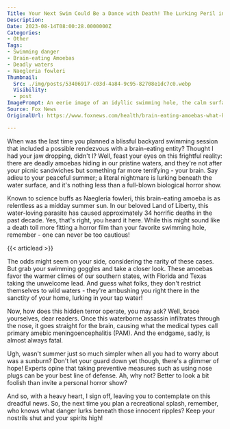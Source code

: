 ```yaml
---
Title: Your Next Swim Could Be a Dance with Death! The Lurking Peril in Your Local Waters!
Description: 
Date: 2023-08-14T08:00:28.0000000Z
Categories:
- Other
Tags:
- Swimming danger
- Brain-eating Amoebas
- Deadly waters
- Naegleria fowleri
Thumbnail:
  Src: ./img/posts/53406917-c03d-4a84-9c95-82708e1dc7c0.webp
  Visibility:
  - post
ImagePrompt: An eerie image of an idyllic swimming hole, the calm surface of the water hiding the unseen deadly amoebas below. The bright sun shines high in the sky casting long shadows about, metaphorically signalling the lurking danger. In the foreground, a pair of unattended swimming goggles rest by the water's edge, a haunting reminder of the unsuspecting swimmers who jump into these perilous waters.
Source: Fox News
OriginalUrl: https://www.foxnews.com/health/brain-eating-amoebas-what-know-risk-swimming-fresh-water

---
```

When was the last time you planned a blissful backyard swimming session that included a possible rendezvous with a brain-eating entity? Thought I had your jaw dropping, didn't I? Well, feast your eyes on this frightful reality: there are deadly amoebas hiding in our pristine waters, and they're not after your picnic sandwiches but something far more terrifying - your brain. Say adieu to your peaceful summer; a literal nightmare is lurking beneath the water surface, and it's nothing less than a full-blown biological horror show. 

 Known to science buffs as Naegleria fowleri, this brain-eating amoeba is as relentless as a midday summer sun. In our beloved Land of Liberty, this water-loving parasite has caused approximately 34 horrific deaths in the past decade. Yes, that's right, you heard it here. While this might sound like a death toll more fitting a horror film than your favorite swimming hole, remember - one can never be too cautious! 

{{< articlead >}}

 The odds might seem on your side, considering the rarity of these cases. But grab your swimming goggles and take a closer look. These amoebas favor the warmer climes of our southern states, with Florida and Texas taking the unwelcome lead. And guess what folks, they don't restrict themselves to wild waters - they're ambushing you right there in the sanctity of your home, lurking in your tap water! 

 Now, how does this hidden terror operate, you may ask? Well, brace yourselves, dear readers. Once this waterborne assassin infiltrates through the nose, it goes straight for the brain, causing what the medical types call primary amebic meningoencephalitis (PAM). And the endgame, sadly, is almost always fatal. 

 Ugh, wasn't summer just so much simpler when all you had to worry about was a sunburn? Don't let your guard down yet though, there's a glimmer of hope! Experts opine that taking preventive measures such as using nose plugs can be your best line of defense. Ah, why not? Better to look a bit foolish than invite a personal horror show? 

 And so, with a heavy heart, I sign off, leaving you to contemplate on this dreadful news. So, the next time you plan a recreational splash, remember, who knows what danger lurks beneath those innocent ripples? Keep your nostrils shut and your spirits high!